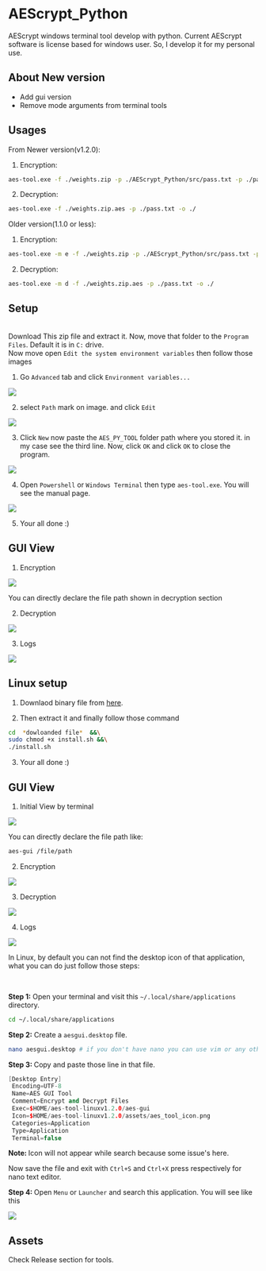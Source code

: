 # AEScrypt_Python
AEScrypt windows terminal tool develop with python. Current AEScrypt software is license based for windows user. So, I develop it for my personal use.

## About New version

<ul>
  <li>Add gui version</li>
  <li>Remove mode arguments from terminal tools</li>
</ul>

## Usages

From Newer version(v1.2.0):

1. Encryption:

```bash
aes-tool.exe -f ./weights.zip -p ./AEScrypt_Python/src/pass.txt -p ./pass.txt -o ./
```

2. Decryption:

```bash
aes-tool.exe -f ./weights.zip.aes -p ./pass.txt -o ./
```

Older version(1.1.0 or less):

1. Encryption:

```bash
aes-tool.exe -m e -f ./weights.zip -p ./AEScrypt_Python/src/pass.txt -p ./pass.txt -o ./
```

2. Decryption:

```bash
aes-tool.exe -m d -f ./weights.zip.aes -p ./pass.txt -o ./
```

## Setup

<br>Download This zip file and extract it. Now, move that folder to the `Program Files`. Default it is in `C:` drive.<br>
Now move open `Edit the system environment variables` then follow those images

1. Go `Advanced` tab and click `Environment variables...`

<img src='resources/Capture.PNG'></img>

2. select `Path` mark on image. and click `Edit`

<img src='resources/Capture1.PNG'></img>

3. Click `New` now paste the `AES_PY_TOOL` folder path where you stored it. in my case see the third line. Now, click `OK` and click `OK` to close the program.

<img src='resources/Capture2.PNG'></img>

4. Open `Powershell` or `Windows Terminal` then type `aes-tool.exe`. You will see the manual page.

<img src='resources/Capture3.PNG'></img>

5. Your all done :)

## GUI View

1. Encryption

<img src='resources/Capture9.PNG'></img>

You can directly declare the file path shown in decryption section

2. Decryption

<img src='resources/Capture10.PNG'></img>

3. Logs

<img src='resources/Capture11.PNG'><img>


## Linux setup

1. Downlaod binary file from <a href="#assets">here</a>.

2. Then extract it and finally follow those command

```bash
cd  *dowloanded file*  &&\
sudo chmod +x install.sh &&\
./install.sh
```

3. Your all done :)

## GUI View

1. Initial View by terminal

<img src='resources/Capture4.PNG'></img>

You can directly declare the file path like:

```bash
aes-gui /file/path
```

2. Encryption

<img src='resources/Capture5.PNG'></img>

3. Decryption

<img src='resources/Capture6.PNG'></img>

4. Logs

<img src='resources/Capture7.PNG'></img>


<p>In Linux, by default you can not find the desktop icon of that application, what you can do just follow those steps:</p><br>

<b> Step 1:</b> Open your terminal and visit this `~/.local/share/applications` directory.

```bash
cd ~/.local/share/applications
```

<b>Step 2:</b> Create a `aesgui.desktop` file.

```bash
nano aesgui.desktop # if you don't have nano you can use vim or any other text editor to open this file
```

<b>Step 3: </b>Copy and paste those line in that file.
```ino
[Desktop Entry]
 Encoding=UTF-8
 Name=AES GUI Tool
 Comment=Encrypt and Decrypt Files
 Exec=$HOME/aes-tool-linuxv1.2.0/aes-gui
 Icon=$HOME/aes-tool-linuxv1.2.0/assets/aes_tool_icon.png
 Categories=Application
 Type=Application
 Terminal=false
```
<b>Note: </b> Icon will not appear while search because some issue's here.<br>

Now save the file and exit with `Ctrl+S` and `Ctrl+X` press respectively for nano text editor.

<b>Step 4: </b> Open `Menu` or `Launcher` and search this application. You will see like this

<img src='resources/Capture8.PNG'></img>


## Assets

Check Release section for tools.
